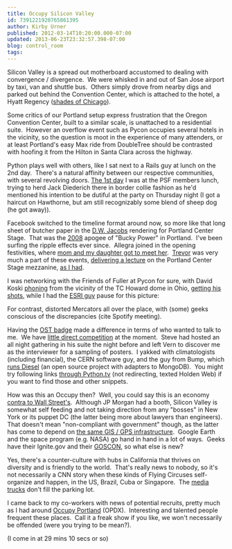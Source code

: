 ```yaml
---
title: Occupy Silicon Valley
id: 7391221920765861395
author: Kirby Urner
published: 2012-03-14T10:20:00.000-07:00
updated: 2013-06-23T23:32:57.398-07:00
blog: control_room
tags: 
---
```


Silicon Valley is a spread out motherboard accustomed to dealing with convergence / divergence.  We were whisked in and out of San Jose airport by taxi, van and shuttle bus.  Others simply drove from nearby digs and parked out behind the Convention Center, which is attached to the hotel, a Hyatt Regency ([shades of Chicago](http://controlroom.blogspot.com/2009/03/airplane-reading.html)).

Some critics of our Portland setup express frustration that the Oregon Convention Center, built to a similar scale, is unattached to a residential suite.  However an overflow event such as Pycon occupies several hotels in the vicinity, so the question is moot in the experience of many attenders, or at least Portland's easy Max ride from DoubleTree should be contrasted with hoofing it from the Hilton in Santa Clara across the highway.

Python plays well with others, like I sat next to a Rails guy at lunch on the 2nd day.  There's a natural affinity between our respective communities, with several revolving doors. [The 1st day](http://mybizmo.blogspot.com/2012/03/pycon-2012-day-one.html) I was at the PSF members lunch, trying to herd Jack Diederich there in border collie fashion as he'd mentioned his intention to be dutiful at the party on Thursday night (I got a haircut on Hawthorne, but am still recognizably some blend of sheep dog (he got away)).

Facebook switched to the timeline format around now, so more like that long sheet of butcher paper in the [D.W. Jacobs](http://www.flickr.com/photos/17157315@N00/2950384443/in/set-72157608139268797) rendering for Portland Center Stage.  That was the [2008](http://controlroom.blogspot.com/2008/12/loose-ends.html) apogee of "Bucky Power" in Portland.  I've been surfing the ripple effects ever since.  Allegra joined in the opening festivities, where [mom and my daughter got to meet her](http://www.flickr.com/photos/17157315@N00/2951236420/in/set-72157608139268797/).  [Trevor](http://www.synchronofile.com/) was very much a part of these events, [delivering a lecture](http://controlroom.blogspot.com/2008/11/trevors-talk.html) on the Portland Center Stage mezzanine, [as I had](http://worldgame.blogspot.com/2008/11/ieee-presentation.html).

I was networking with the Friends of Fuller at Pycon for sure, with David Koski [phoning](http://www.flickr.com/photos/17157315@N00/6976467961/in/set-72157629206299498/) from the vicinity of the TC Howard dome in Ohio, [getting his shots](http://www.flickr.com/photos/17157315@N00/6834704198/in/set-72157629206299498/), while I had the [ESRI guy](https://us.pycon.org/2012/speaker/profile/103/) pause for this picture:

[](http://www.flickr.com/photos/17157315@N00/6976457819/)

For contrast, distorted Mercators all over the place, with (some) geeks conscious of the discrepancies (cite Spotify meeting).

[](http://www.flickr.com/photos/17157315@N00/6976460899/)

Having the [OST badge](http://blog.oreillyschool.com/2012/03/us-pycon-2012.html) made a difference in terms of who wanted to talk to me.  We have [little direct competition](http://mathforum.org/kb/message.jspa?messageID=7744284&tstart=0) at the moment.  Steve had hosted an all night gathering in his suite the night before and left Vern to discover me as the interviewer for a sampling of posters.  I yakked with climatologists (including financial), the CERN software guy, and the guy from Bump, which [runs Diesel](http://www.flickr.com/photos/17157315@N00/6830339192/in/set-72157629206299498) (an open source project with adapters to MongoDB).  You might try following links [through Python.tv](http://pyvideo.org/category/17/pycon-us-2012) (not redirecting, texted Holden Web) if you want to find those and other snippets.

How was this an Occupy then?  Well, you could say this is an economy [contra to Wall Street's](http://controlroom.blogspot.com/2007/11/technation.html).  Although JP Morgan had a booth, Silicon Valley is somewhat self feeding and not taking direction from any "bosses" in New York or its puppet DC (the latter being more about lawyers than engineers).  That doesn't mean "non-compliant with government" though, as the latter has come to depend on [the same GIS / GPS infrastructure](http://worldgame.blogspot.com/2009/04/gis-2009.html).  Google Earth and the space program (e.g. NASA) go hand in hand in a lot of ways.  Geeks have their Ignite.gov and their [GOSCON](http://mybizmo.blogspot.com/2010/11/goscon-2010.html), so what else is new?

Yes, there's a counter-culture with hubs in California that thrives on diversity and is friendly to the world.  That's really news to nobody, so it's not necessarily a CNN story when these kinds of Flying Circuses self-organize and happen, in the US, Brazil, Cuba or Singapore.  The [media trucks](http://www.flickr.com/photos/17157315@N00/6218977974/in/set-72157627710609369) don't fill the parking lot.

I came back to my co-workers with news of potential recruits, pretty much as I had around [Occupy Portland](http://worldgame.blogspot.com/2011/11/scrap-book.html) (OPDX).  Interesting and talented people frequent these places.  Call it a freak show if you like, we won't necessarily be offended (were you trying to be mean?).

(I
come in at 29 mins 10 secs or so)